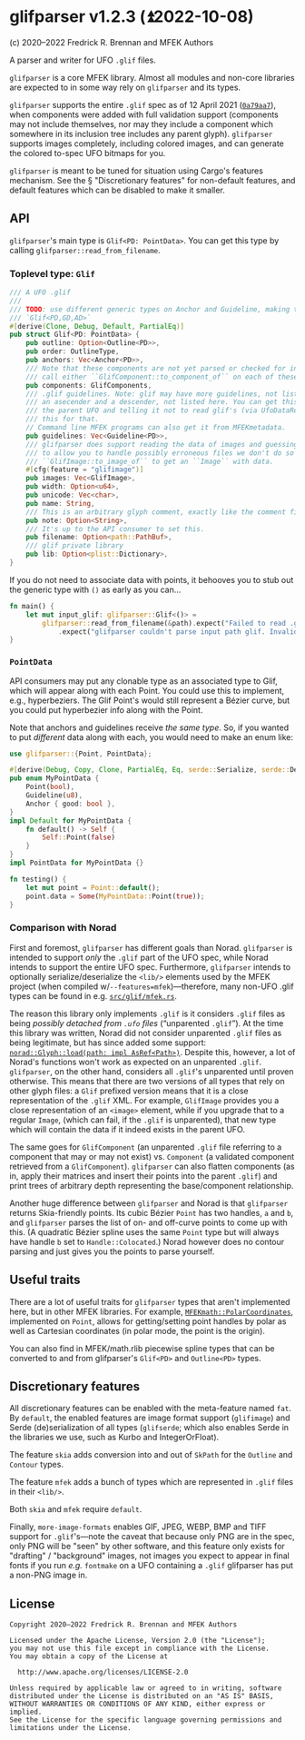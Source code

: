 # glifparser v1.2.3 (⏫︎2022-10-08)

(c) 2020–2022 Fredrick R. Brennan and MFEK Authors

A parser and writer for UFO `.glif` files.

`glifparser` is a core MFEK library. Almost all modules and non-core libraries
are expected to in some way rely on `glifparser` and its types.

`glifparser` supports the entire `.glif` spec as of 12 April 2021
([`0a79aa7`](https://github.com/MFEK/glifparser.rlib/commit/0a79aa7a050d978b2774f8e32621790e6b5538b2)),
when components were added with full validation support (components may not
include themselves, nor may they include a component which somewhere in its
inclusion tree includes any parent glyph). `glifparser` supports images
completely, including colored images, and can generate the colored to-spec UFO
bitmaps for you.

`glifparser` is meant to be tuned for situation using Cargo's features
mechanism. See the § "Discretionary features" for non-default features, and
default features which can be disabled to make it smaller.

## API
`glifparser`'s main type is `Glif<PD: PointData>`. You can get this type by
calling `glifparser::read_from_filename`.

### Toplevel type: `Glif`
```rust
/// A UFO .glif
///
/// TODO: use different generic types on Anchor and Guideline, making this declaration
/// `Glif<PD,GD,AD>`
#[derive(Clone, Debug, Default, PartialEq)]
pub struct Glif<PD: PointData> {
    pub outline: Option<Outline<PD>>,
    pub order: OutlineType,
    pub anchors: Vec<Anchor<PD>>,
    /// Note that these components are not yet parsed or checked for infinite loops. You need to
    /// call either ``GlifComponent::to_component_of`` on each of these, or ``Glif::flatten``.
    pub components: GlifComponents,
    /// .glif guidelines. Note: glif may have more guidelines, not listed here. It will also have
    /// an asecender and a descender, not listed here. You can get this info from `norad`, reading
    /// the parent UFO and telling it not to read glif's (via UfoDataRequest) since you're using
    /// this for that.
    // Command line MFEK programs can also get it from MFEKmetadata.
    pub guidelines: Vec<Guideline<PD>>,
    /// glifparser does support reading the data of images and guessing their format, but in order
    /// to allow you to handle possibly erroneous files we don't do so by default. You need to call
    /// ``GlifImage::to_image_of`` to get an ``Image`` with data.
    #[cfg(feature = "glifimage")]
    pub images: Vec<GlifImage>,
    pub width: Option<u64>,
    pub unicode: Vec<char>,
    pub name: String,
    /// This is an arbitrary glyph comment, exactly like the comment field in FontForge SFD.
    pub note: Option<String>,
    /// It's up to the API consumer to set this.
    pub filename: Option<path::PathBuf>,
    /// glif private library
    pub lib: Option<plist::Dictionary>,
}
```

If you do not need to associate data with points, it behooves you to stub out
the generic type with `()` as early as you can…

```rust
fn main() {
    let mut input_glif: glifparser::Glif<()> =
        glifparser::read_from_filename(&path).expect("Failed to read .glif file!"))
            .expect("glifparser couldn't parse input path glif. Invalid glif?");
}
```
### `PointData`

API consumers may put any clonable type as an associated type to Glif, which
will appear along with each Point. You could use this to implement, e.g.,
hyperbeziers. The Glif Point's would still represent a Bézier curve, but you
could put hyperbezier info along with the Point.

Note that anchors and guidelines receive *the same type*. So, if you wanted to
put *different* data along with each, you would need to make an enum like:

```rust
use glifparser::{Point, PointData};

#[derive(Debug, Copy, Clone, PartialEq, Eq, serde::Serialize, serde::Deserialize)]
pub enum MyPointData {
    Point(bool),
    Guideline(u8),
    Anchor { good: bool },
}
impl Default for MyPointData {
    fn default() -> Self {
        Self::Point(false)
    }
}
impl PointData for MyPointData {}

fn testing() {
    let mut point = Point::default();
    point.data = Some(MyPointData::Point(true));
}
```

### Comparison with Norad

First and foremost, `glifparser` has different goals than Norad. `glifparser`
is intended to support _only_ the `.glif` part of the UFO spec, while Norad
intends to support the entire UFO spec. Furthermore, `glifparser` intends to
optionally serialize/deserialize the `<lib/>` elements used by the MFEK project
(when compiled w/`--features=mfek`)—therefore, many non-UFO .glif types can be
found in e.g.
[`src/glif/mfek.rs`](https://github.com/MFEK/glifparser.rlib/blob/master/src/glif/mfek.rs).

The reason this library only implements `.glif` is it considers `.glif` files
as being _possibly detached from `.ufo` files_ (“unparented `.glif`”). At the
time this library was written, Norad did not consider unparented `.glif` files
as being legitimate, but has since added some support:
[`norad::Glyph::load(path: impl
AsRef<Path>)`](https://github.com/linebender/norad/blob/5f0cc9c9b6f923b18c6eddfa481ef9eb9d72335e/src/glyph/mod.rs#L65).
Despite this, however, a lot of Norad's functions won't work as expected on an
unparented `.glif`. `glifparser`, on the other hand, considers all `.glif`'s
unparented until proven otherwise. This means that there are two versions of
all types that rely on other glyph files: a `Glif` prefixed version means that
it is a close representation of the `.glif` XML. For example, `GlifImage`
provides you a close representation of an `<image>` element, while if you
upgrade that to a regular `Image`, (which can fail, if the `.glif` is
unparented), that new type which will contain the data if it indeed exists in
the parent UFO.

The same goes for `GlifComponent` (an unparented `.glif` file referring to a
component that may or may not exist) vs. `Component` (a validated component
retrieved from a `GlifComponent`). `glifparser` can also flatten components (as
in, apply their matrices and insert their points into the parent `.glif`) and
print trees of arbitrary depth representing the base/component relationship.

Another huge difference between `glifparser` and Norad is that `glifparser`
returns Skia-friendly points. Its cubic B&eacute;zier `Point` has two handles,
`a` and `b`, and `glifparser` parses the list of on- and off-curve points to
come up with this. (A quadratic B&eacute;zier spline uses the same `Point` type
but will always have handle `b` set to `Handle::Colocated`.) Norad however does
no contour parsing and just gives you the points to parse yourself.

## Useful traits

There are a lot of useful traits for `glifparser` types that aren't implemented
here, but in other MFEK libraries. For example,
[`MFEKmath::PolarCoordinates`](https://github.com/MFEK/math.rlib/blob/main/src/polar.rs),
implemented on `Point`, allows for getting/setting point handles by polar as
well as Cartesian coordinates (in polar mode, the point is the origin).

You can also find in MFEK/math.rlib piecewise spline types that can be
converted to and from glifparser's `Glif<PD>` and `Outline<PD>` types.

## Discretionary features

All discretionary features can be enabled with the meta-feature named `fat`. By
`default`, the enabled features are image format support (`glifimage`) and
Serde (de)serialization of all types (`glifserde`; which also enables Serde in
the libraries we use, such as Kurbo and IntegerOrFloat).

The feature `skia` adds conversion into and out of `SkPath` for the `Outline`
and `Contour` types.

The feature `mfek` adds a bunch of types which are represented in `.glif` files
in their `<lib/>`.

Both `skia` and `mfek` require `default`.

Finally, `more-image-formats` enables GIF, JPEG, WEBP, BMP and TIFF support for
`.glif`'s—note the caveat that because only PNG are in the spec, only PNG will
be "seen" by other software, and this feature only exists for "drafting" /
"background" images, not images you expect to appear in final fonts if you run
_e.g._ `fontmake` on a UFO containing a `.glif` glifparser has put a non-PNG
image in.

## License

    Copyright 2020–2022 Fredrick R. Brennan and MFEK Authors
    
    Licensed under the Apache License, Version 2.0 (the "License");
    you may not use this file except in compliance with the License.
    You may obtain a copy of the License at
    
      http://www.apache.org/licenses/LICENSE-2.0
    
    Unless required by applicable law or agreed to in writing, software
    distributed under the License is distributed on an "AS IS" BASIS,
    WITHOUT WARRANTIES OR CONDITIONS OF ANY KIND, either express or implied.
    See the License for the specific language governing permissions and
    limitations under the License.

